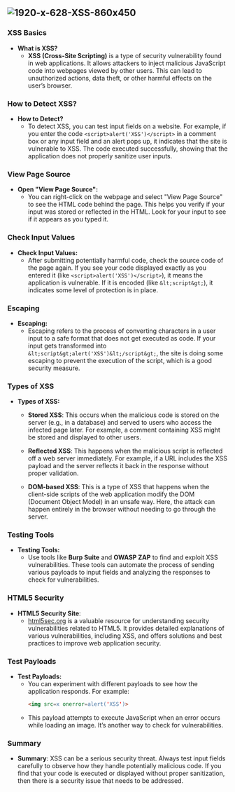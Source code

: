 ![1920-x-628-XSS-860x450](https://github.com/user-attachments/assets/85e08372-2bc4-4086-883a-9ab09003ad5d)
---
### XSS Basics
- **What is XSS?**
  - **XSS (Cross-Site Scripting)** is a type of security vulnerability found in web applications. It allows attackers to inject malicious JavaScript code into webpages viewed by other users. This can lead to unauthorized actions, data theft, or other harmful effects on the user’s browser.

### How to Detect XSS?
- **How to Detect?**
  - To detect XSS, you can test input fields on a website. For example, if you enter the code `<script>alert('XSS')</script>` in a comment box or any input field and an alert pops up, it indicates that the site is vulnerable to XSS. The code executed successfully, showing that the application does not properly sanitize user inputs.

### View Page Source
- **Open "View Page Source":**
  - You can right-click on the webpage and select "View Page Source" to see the HTML code behind the page. This helps you verify if your input was stored or reflected in the HTML. Look for your input to see if it appears as you typed it.

### Check Input Values
- **Check Input Values:**
  - After submitting potentially harmful code, check the source code of the page again. If you see your code displayed exactly as you entered it (like `<script>alert('XSS')</script>`), it means the application is vulnerable. If it is encoded (like `&lt;script&gt;`), it indicates some level of protection is in place.

### Escaping
- **Escaping:**
  - Escaping refers to the process of converting characters in a user input to a safe format that does not get executed as code. If your input gets transformed into `&lt;script&gt;alert('XSS')&lt;/script&gt;`, the site is doing some escaping to prevent the execution of the script, which is a good security measure.

### Types of XSS
- **Types of XSS:**
  - **Stored XSS**: This occurs when the malicious code is stored on the server (e.g., in a database) and served to users who access the infected page later. For example, a comment containing XSS might be stored and displayed to other users.
  
  - **Reflected XSS**: This happens when the malicious script is reflected off a web server immediately. For example, if a URL includes the XSS payload and the server reflects it back in the response without proper validation.

  - **DOM-based XSS**: This is a type of XSS that happens when the client-side scripts of the web application modify the DOM (Document Object Model) in an unsafe way. Here, the attack can happen entirely in the browser without needing to go through the server.

### Testing Tools
- **Testing Tools:**
  - Use tools like **Burp Suite** and **OWASP ZAP** to find and exploit XSS vulnerabilities. These tools can automate the process of sending various payloads to input fields and analyzing the responses to check for vulnerabilities.

### HTML5 Security
- **HTML5 Security Site**: 
  - [html5sec.org](https://html5sec.org/) is a valuable resource for understanding security vulnerabilities related to HTML5. It provides detailed explanations of various vulnerabilities, including XSS, and offers solutions and best practices to improve web application security.

### Test Payloads
- **Test Payloads:**
  - You can experiment with different payloads to see how the application responds. For example:
    ```html
    <img src=x onerror=alert('XSS')>
    ```
  - This payload attempts to execute JavaScript when an error occurs while loading an image. It’s another way to check for vulnerabilities.

### Summary
- **Summary**: XSS can be a serious security threat. Always test input fields carefully to observe how they handle potentially malicious code. If you find that your code is executed or displayed without proper sanitization, then there is a security issue that needs to be addressed.


